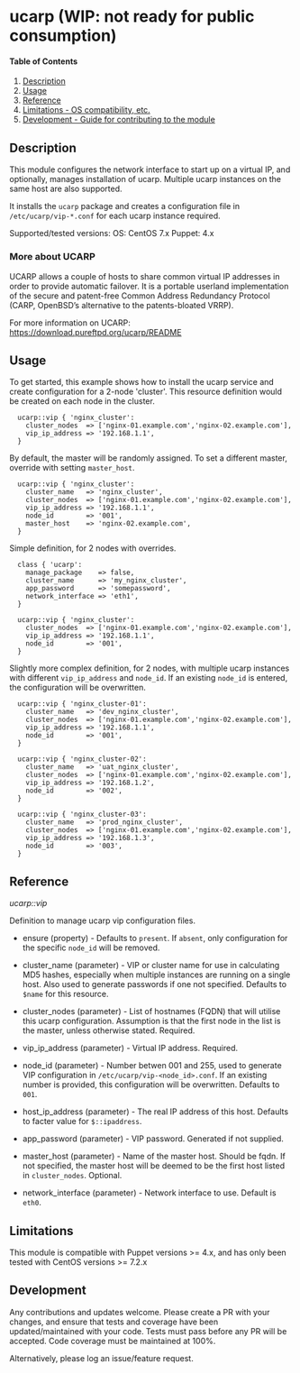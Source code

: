 # ucarp (WIP: not ready for public consumption)

#### Table of Contents

1. [Description](#description)
1. [Usage](#usage)
1. [Reference](#reference)
1. [Limitations - OS compatibility, etc.](#limitations)
1. [Development - Guide for contributing to the module](#development)

## Description

This module configures the network interface to start up on a virtual IP, and
optionally, manages installation of ucarp.  Multiple ucarp instances on the same host are also supported.

It installs the `ucarp` package and creates a configuration file in `/etc/ucarp/vip-*.conf` for each
ucarp instance required.

Supported/tested versions:
OS: CentOS 7.x
Puppet: 4.x

### More about UCARP

UCARP allows a couple of hosts to share common virtual IP addresses in order
to provide automatic failover. It is a portable userland implementation of the
secure and patent-free Common Address Redundancy Protocol (CARP, OpenBSD’s
alternative to the patents-bloated VRRP).

For more information on UCARP: https://download.pureftpd.org/ucarp/README


## Usage

To get started, this example shows how to install the ucarp service and create
configuration for a 2-node 'cluster'.  This resource definition would be created
on each node in the cluster.

```
  ucarp::vip { 'nginx_cluster':
    cluster_nodes  => ['nginx-01.example.com','nginx-02.example.com'],
    vip_ip_address => '192.168.1.1',
  }
```

By default, the master will be randomly assigned.
To set a different master, override with setting `master_host`.

```
  ucarp::vip { 'nginx_cluster':
    cluster_name   => 'nginx_cluster',
    cluster_nodes  => ['nginx-01.example.com','nginx-02.example.com'],
    vip_ip_address => '192.168.1.1',
    node_id        => '001',
    master_host    => 'nginx-02.example.com',
  }

```


Simple definition, for 2 nodes with overrides.

```
  class { 'ucarp':
    manage_package    => false,
    cluster_name      => 'my_nginx_cluster',
    app_password      => 'somepassword',
    network_interface => 'eth1',
  }

  ucarp::vip { 'nginx_cluster':
    cluster_nodes  => ['nginx-01.example.com','nginx-02.example.com'],
    vip_ip_address => '192.168.1.1',
    node_id        => '001',
  }

```


Slightly more complex definition, for 2 nodes, with multiple ucarp instances with
different `vip_ip_address` and `node_id`.  If an existing `node_id` is entered,
the configuration will be overwritten.

```
  ucarp::vip { 'nginx_cluster-01':
    cluster_name   => 'dev_nginx_cluster',
    cluster_nodes  => ['nginx-01.example.com','nginx-02.example.com'],
    vip_ip_address => '192.168.1.1',
    node_id        => '001',
  }

  ucarp::vip { 'nginx_cluster-02':
    cluster_name   => 'uat_nginx_cluster',
    cluster_nodes  => ['nginx-01.example.com','nginx-02.example.com'],
    vip_ip_address => '192.168.1.2',
    node_id        => '002',
  }

  ucarp::vip { 'nginx_cluster-03':
    cluster_name   => 'prod_nginx_cluster',
    cluster_nodes  => ['nginx-01.example.com','nginx-02.example.com'],
    vip_ip_address => '192.168.1.3',
    node_id        => '003',
  }

```

## Reference

*ucarp::vip*

Definition to manage ucarp vip configuration files.

* ensure (property) - Defaults to `present`.  If `absent`, only configuration for the
  specific `node_id` will be removed.

* cluster_name (parameter) - VIP or cluster name for use in calculating MD5 hashes,
  especially when multiple instances are running on a single host.  Also used to
  generate passwords if one not specified.  Defaults to `$name` for this resource.

* cluster_nodes (parameter) - List of hostnames (FQDN) that will utilise this ucarp configuration.
 Assumption is that the first node in the list is the master, unless otherwise stated. Required.

* vip_ip_address (parameter) - Virtual IP address. Required.

* node_id (parameter) - Number betwen 001 and 255, used to generate VIP configuration in
  `/etc/ucarp/vip-<node_id>.conf`.  If an existing number is provided, this configuration
  will be overwritten.  Defaults to `001`.

* host_ip_address (parameter) - The real IP address of this host.  Defaults to facter
  value for `$::ipaddress`.

* app_password (parameter) - VIP password.  Generated if not supplied.

* master_host (parameter) - Name of the master host.  Should be fqdn. If not specified,
  the master host will be deemed to be the first host listed in `cluster_nodes`. Optional.

* network_interface (parameter) - Network interface to use.  Default is `eth0`.


## Limitations

This module is compatible with Puppet versions >= 4.x, and has only been tested with
CentOS versions >= 7.2.x

## Development

Any contributions and updates welcome.  Please create a PR with your changes,
and ensure that tests and coverage have been updated/maintained with your code.
Tests must pass before any PR will be accepted. Code coverage must be maintained
at 100%.

Alternatively, please log an issue/feature request.


